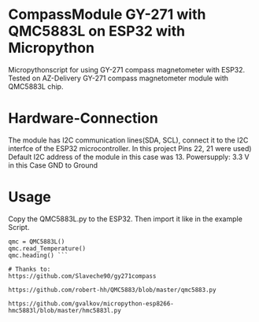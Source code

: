 # CompassModule GY-271 with QMC5883L on ESP32 with Micropython

Micropythonscript for using GY-271 compass magnetometer with ESP32. Tested on AZ-Delivery GY-271 compass magnetometer module with QMC5883L chip.

# Hardware-Connection
The module has I2C communication lines(SDA, SCL), connect it to the I2C interfce of the ESP32 microcontroller. In this project Pins 22, 21 were used) Default I2C address of the module in this case was 13. Powersupply: 3.3 V in this Case GND to Ground

# Usage
Copy the QMC5883L.py to the ESP32. Then import it like in the example Script.
``` from QMC5883L import QMC5883L 
qmc = QMC5883L()
qmc.read_Temperature()
qmc.heading() ```

# Thanks to:
https://github.com/Slaveche90/gy271compass

https://github.com/robert-hh/QMC5883/blob/master/qmc5883.py

https://github.com/gvalkov/micropython-esp8266-hmc5883l/blob/master/hmc5883l.py

 
